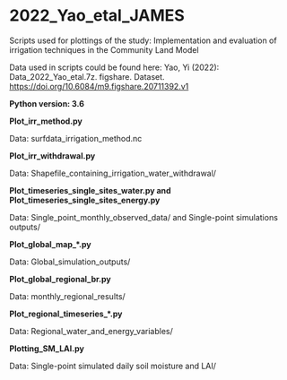 # 2022_Yao_etal_JAMES
Scripts used for plottings of the study: Implementation and evaluation of irrigation techniques in the Community Land Model

Data used in scripts could be found here: Yao, Yi (2022): Data_2022_Yao_etal.7z. figshare. Dataset. https://doi.org/10.6084/m9.figshare.20711392.v1 

**Python version: 3.6**


**Plot_irr_method.py**

Data: surfdata_irrigation_method.nc


**Plot_irr_withdrawal.py**

Data: Shapefile_containing_irrigation_water_withdrawal/


**Plot_timeseries_single_sites_water.py and Plot_timeseries_single_sites_energy.py**

Data: Single_point_monthly_observed_data/ and Single-point simulations outputs/


**Plot_global_map_*.py**

Data: Global_simulation_outputs/


**Plot_global_regional_br.py**

Data: monthly_regional_results/


**Plot_regional_timeseries_*.py**

Data: Regional_water_and_energy_variables/


**Plotting_SM_LAI.py**

Data: Single-point simulated daily soil moisture and LAI/
